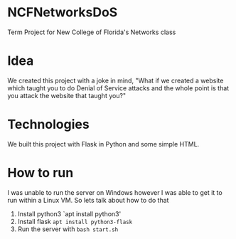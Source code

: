 # NCFNetworksDoS
Term Project for New College of Florida's Networks class

# Idea
We created this project with a joke in mind, "What if we created a website which taught you to do Denial of Service attacks and the whole point is that you attack the website that taught you?"

# Technologies
We built this project with Flask in Python and some simple HTML.

# How to run
I was unable to run the server on Windows however I was able to get it to run within a Linux VM. So lets talk about how to do that
1) Install python3 `apt install python3'
1) Install flask `apt install python3-flask`
1) Run the server with `bash start.sh`
